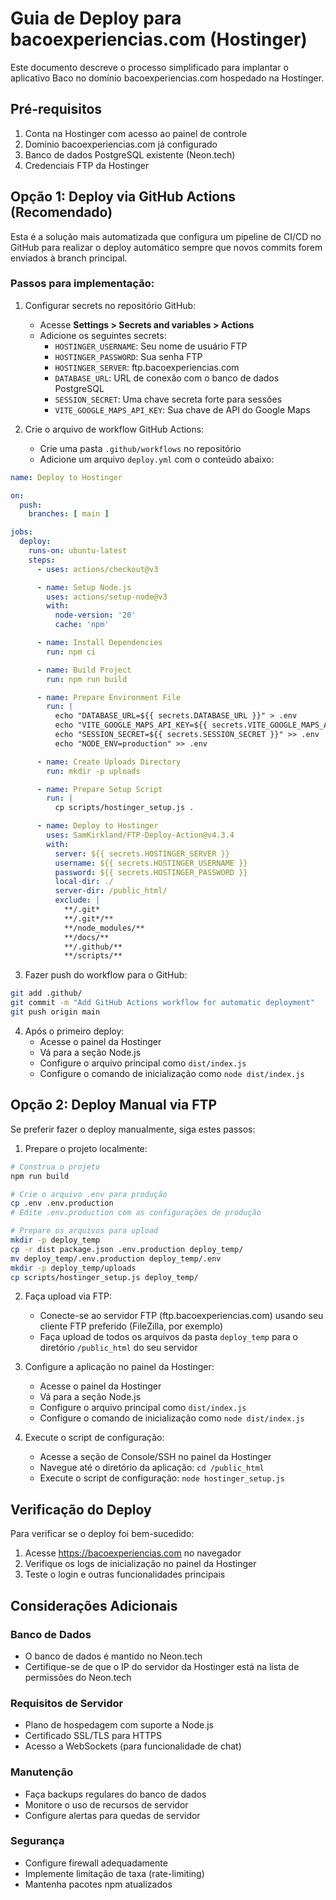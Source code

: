 # Guia de Deploy para bacoexperiencias.com (Hostinger)

Este documento descreve o processo simplificado para implantar o aplicativo Baco no domínio bacoexperiencias.com hospedado na Hostinger.

## Pré-requisitos

1. Conta na Hostinger com acesso ao painel de controle
2. Domínio bacoexperiencias.com já configurado
3. Banco de dados PostgreSQL existente (Neon.tech)
4. Credenciais FTP da Hostinger

## Opção 1: Deploy via GitHub Actions (Recomendado)

Esta é a solução mais automatizada que configura um pipeline de CI/CD no GitHub para realizar o deploy automático sempre que novos commits forem enviados à branch principal.

### Passos para implementação:

1. Configurar secrets no repositório GitHub:
   - Acesse **Settings > Secrets and variables > Actions**
   - Adicione os seguintes secrets:
     - `HOSTINGER_USERNAME`: Seu nome de usuário FTP
     - `HOSTINGER_PASSWORD`: Sua senha FTP
     - `HOSTINGER_SERVER`: ftp.bacoexperiencias.com
     - `DATABASE_URL`: URL de conexão com o banco de dados PostgreSQL
     - `SESSION_SECRET`: Uma chave secreta forte para sessões
     - `VITE_GOOGLE_MAPS_API_KEY`: Sua chave de API do Google Maps

2. Crie o arquivo de workflow GitHub Actions:
   - Crie uma pasta `.github/workflows` no repositório
   - Adicione um arquivo `deploy.yml` com o conteúdo abaixo:

```yaml
name: Deploy to Hostinger

on:
  push:
    branches: [ main ]

jobs:
  deploy:
    runs-on: ubuntu-latest
    steps:
      - uses: actions/checkout@v3

      - name: Setup Node.js
        uses: actions/setup-node@v3
        with:
          node-version: '20'
          cache: 'npm'

      - name: Install Dependencies
        run: npm ci

      - name: Build Project
        run: npm run build

      - name: Prepare Environment File
        run: |
          echo "DATABASE_URL=${{ secrets.DATABASE_URL }}" > .env
          echo "VITE_GOOGLE_MAPS_API_KEY=${{ secrets.VITE_GOOGLE_MAPS_API_KEY }}" >> .env
          echo "SESSION_SECRET=${{ secrets.SESSION_SECRET }}" >> .env
          echo "NODE_ENV=production" >> .env

      - name: Create Uploads Directory
        run: mkdir -p uploads

      - name: Prepare Setup Script
        run: |
          cp scripts/hostinger_setup.js .

      - name: Deploy to Hostinger
        uses: SamKirkland/FTP-Deploy-Action@v4.3.4
        with:
          server: ${{ secrets.HOSTINGER_SERVER }}
          username: ${{ secrets.HOSTINGER_USERNAME }}
          password: ${{ secrets.HOSTINGER_PASSWORD }}
          local-dir: ./
          server-dir: /public_html/
          exclude: |
            **/.git*
            **/.git*/**
            **/node_modules/**
            **/docs/**
            **/.github/**
            **/scripts/**
```

3. Fazer push do workflow para o GitHub:
```bash
git add .github/
git commit -m "Add GitHub Actions workflow for automatic deployment"
git push origin main
```

4. Após o primeiro deploy:
   - Acesse o painel da Hostinger
   - Vá para a seção Node.js
   - Configure o arquivo principal como `dist/index.js`
   - Configure o comando de inicialização como `node dist/index.js`

## Opção 2: Deploy Manual via FTP

Se preferir fazer o deploy manualmente, siga estes passos:

1. Prepare o projeto localmente:
```bash
# Construa o projeto
npm run build

# Crie o arquivo .env para produção
cp .env .env.production
# Edite .env.production com as configurações de produção

# Prepare os arquivos para upload
mkdir -p deploy_temp
cp -r dist package.json .env.production deploy_temp/
mv deploy_temp/.env.production deploy_temp/.env
mkdir -p deploy_temp/uploads
cp scripts/hostinger_setup.js deploy_temp/
```

2. Faça upload via FTP:
   - Conecte-se ao servidor FTP (ftp.bacoexperiencias.com) usando seu cliente FTP preferido (FileZilla, por exemplo)
   - Faça upload de todos os arquivos da pasta `deploy_temp` para o diretório `/public_html` do seu servidor

3. Configure a aplicação no painel da Hostinger:
   - Acesse o painel da Hostinger
   - Vá para a seção Node.js
   - Configure o arquivo principal como `dist/index.js`
   - Configure o comando de inicialização como `node dist/index.js`

4. Execute o script de configuração:
   - Acesse a seção de Console/SSH no painel da Hostinger
   - Navegue até o diretório da aplicação: `cd /public_html`
   - Execute o script de configuração: `node hostinger_setup.js`

## Verificação do Deploy

Para verificar se o deploy foi bem-sucedido:

1. Acesse https://bacoexperiencias.com no navegador
2. Verifique os logs de inicialização no painel da Hostinger
3. Teste o login e outras funcionalidades principais

## Considerações Adicionais

### Banco de Dados
- O banco de dados é mantido no Neon.tech
- Certifique-se de que o IP do servidor da Hostinger está na lista de permissões do Neon.tech

### Requisitos de Servidor
- Plano de hospedagem com suporte a Node.js
- Certificado SSL/TLS para HTTPS
- Acesso a WebSockets (para funcionalidade de chat)

### Manutenção
- Faça backups regulares do banco de dados
- Monitore o uso de recursos de servidor
- Configure alertas para quedas de servidor

### Segurança
- Configure firewall adequadamente
- Implemente limitação de taxa (rate-limiting)
- Mantenha pacotes npm atualizados